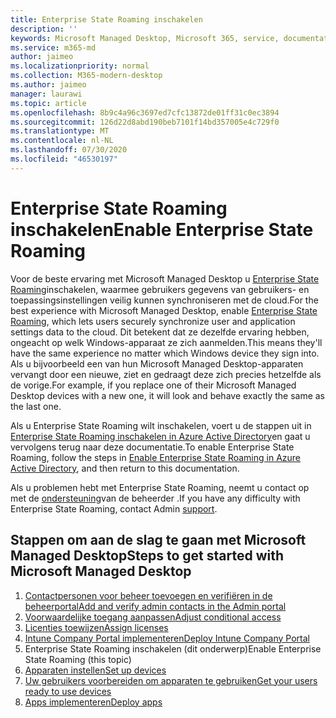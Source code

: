 ```yaml
---
title: Enterprise State Roaming inschakelen
description: ''
keywords: Microsoft Managed Desktop, Microsoft 365, service, documentatie
ms.service: m365-md
author: jaimeo
ms.localizationpriority: normal
ms.collection: M365-modern-desktop
ms.author: jaimeo
manager: laurawi
ms.topic: article
ms.openlocfilehash: 8b9c4a96c3697ed7cfc13872de01ff31c0ec3894
ms.sourcegitcommit: 126d22d8abd190beb7101f14bd357005e4c729f0
ms.translationtype: MT
ms.contentlocale: nl-NL
ms.lasthandoff: 07/30/2020
ms.locfileid: "46530197"
---
```

# <a name="enable-enterprise-state-roaming"></a><span data-ttu-id="ebb95-103">Enterprise State Roaming inschakelen</span><span class="sxs-lookup"><span data-stu-id="ebb95-103">Enable Enterprise State Roaming</span></span>

<span data-ttu-id="ebb95-104">Voor de beste ervaring met Microsoft Managed Desktop u [Enterprise State Roaming](https://docs.microsoft.com/azure/active-directory/devices/enterprise-state-roaming-overview)inschakelen, waarmee gebruikers gegevens van gebruikers- en toepassingsinstellingen veilig kunnen synchroniseren met de cloud.</span><span class="sxs-lookup"><span data-stu-id="ebb95-104">For the best experience with Microsoft Managed Desktop, enable [Enterprise State Roaming](https://docs.microsoft.com/azure/active-directory/devices/enterprise-state-roaming-overview), which lets users securely synchronize user and application settings data to the cloud.</span></span> <span data-ttu-id="ebb95-105">Dit betekent dat ze dezelfde ervaring hebben, ongeacht op welk Windows-apparaat ze zich aanmelden.</span><span class="sxs-lookup"><span data-stu-id="ebb95-105">This means they'll have the same experience no matter which Windows device they sign into.</span></span> <span data-ttu-id="ebb95-106">Als u bijvoorbeeld een van hun Microsoft Managed Desktop-apparaten vervangt door een nieuwe, ziet en gedraagt deze zich precies hetzelfde als de vorige.</span><span class="sxs-lookup"><span data-stu-id="ebb95-106">For example, if you replace one of their Microsoft Managed Desktop devices with a new one, it will look and behave exactly the same as the last one.</span></span>

<span data-ttu-id="ebb95-107">Als u Enterprise State Roaming wilt inschakelen, voert u de stappen uit in [Enterprise State Roaming inschakelen in Azure Active Directory](https://docs.microsoft.com/azure/active-directory/devices/enterprise-state-roaming-enable)en gaat u vervolgens terug naar deze documentatie.</span><span class="sxs-lookup"><span data-stu-id="ebb95-107">To enable Enterprise State Roaming, follow the steps in [Enable Enterprise State Roaming in Azure Active Directory](https://docs.microsoft.com/azure/active-directory/devices/enterprise-state-roaming-enable), and then return to this documentation.</span></span>

<span data-ttu-id="ebb95-108">Als u problemen hebt met Enterprise State Roaming, neemt u contact op met de [ondersteuning](../working-with-managed-desktop/admin-support.md)van de beheerder .</span><span class="sxs-lookup"><span data-stu-id="ebb95-108">If you have any difficulty with Enterprise State Roaming, contact Admin [support](../working-with-managed-desktop/admin-support.md).</span></span>

## <a name="steps-to-get-started-with-microsoft-managed-desktop"></a><span data-ttu-id="ebb95-109">Stappen om aan de slag te gaan met Microsoft Managed Desktop</span><span class="sxs-lookup"><span data-stu-id="ebb95-109">Steps to get started with Microsoft Managed Desktop</span></span>

1. [<span data-ttu-id="ebb95-110">Contactpersonen voor beheer toevoegen en verifiëren in de beheerportal</span><span class="sxs-lookup"><span data-stu-id="ebb95-110">Add and verify admin contacts in the Admin portal</span></span>](add-admin-contacts.md)
2. [<span data-ttu-id="ebb95-111">Voorwaardelijke toegang aanpassen</span><span class="sxs-lookup"><span data-stu-id="ebb95-111">Adjust conditional access</span></span>](conditional-access.md)
3. [<span data-ttu-id="ebb95-112">Licenties toewijzen</span><span class="sxs-lookup"><span data-stu-id="ebb95-112">Assign licenses</span></span>](assign-licenses.md)
4. [<span data-ttu-id="ebb95-113">Intune Company Portal implementeren</span><span class="sxs-lookup"><span data-stu-id="ebb95-113">Deploy Intune Company Portal</span></span>](company-portal.md)
5. <span data-ttu-id="ebb95-114">Enterprise State Roaming inschakelen (dit onderwerp)</span><span class="sxs-lookup"><span data-stu-id="ebb95-114">Enable Enterprise State Roaming (this topic)</span></span>
6. [<span data-ttu-id="ebb95-115">Apparaten instellen</span><span class="sxs-lookup"><span data-stu-id="ebb95-115">Set up devices</span></span>](set-up-devices.md)
7. [<span data-ttu-id="ebb95-116">Uw gebruikers voorbereiden om apparaten te gebruiken</span><span class="sxs-lookup"><span data-stu-id="ebb95-116">Get your users ready to use devices</span></span>](get-started-devices.md)
8. [<span data-ttu-id="ebb95-117">Apps implementeren</span><span class="sxs-lookup"><span data-stu-id="ebb95-117">Deploy apps</span></span>](deploy-apps.md)

